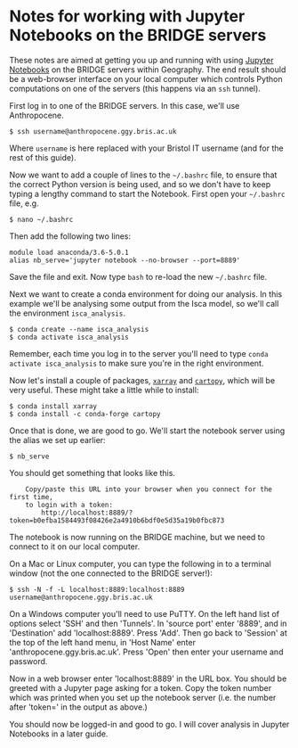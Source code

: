 # Notes for working with Jupyter Notebooks on the BRIDGE servers

These notes are aimed at getting you up and running with using [Jupyter Notebooks](https://jupyter.org/)
on the BRIDGE servers within Geography. The end result should be a web-browser interface on your local computer
which controls Python computations on one of the servers (this happens via an `ssh` tunnel). 

First log in to one of the BRIDGE servers. In this case, we'll use Anthropocene.

```{bash}
$ ssh username@anthropocene.ggy.bris.ac.uk
```

Where `username` is here replaced with your Bristol IT username (and for the rest of this guide). 

Now we want to add a couple of lines to the `~/.bashrc` file, to ensure that the correct Python version is 
being used, and so we don't have to keep typing a lengthy command to start the Notebook. First open your `~/.bashrc` file, e.g.

```{bash}
$ nano ~/.bashrc
```

Then add the following two lines: 

```{bash}
module load anaconda/3.6-5.0.1
alias nb_serve='jupyter notebook --no-browser --port=8889'
```

Save the file and exit. Now type `bash` to re-load the new `~/.bashrc` file. 

Next we want to create a conda environment for doing our analysis. In this example we'll be analysing some output from
the Isca model, so we'll call the environment `isca_analysis`.

```{bash}
$ conda create --name isca_analysis 
$ conda activate isca_analysis
```
Remember, each time you log in to the server you'll need to type
`conda activate isca_analysis` to make sure you're in the right environment. 

Now let's install a couple of packages, [`xarray`](http://xarray.pydata.org/en/stable/) and 
[`cartopy`](http://xarray.pydata.org/en/stable/), which will be very useful. These might take a little while to install:

```{bash}
$ conda install xarray
$ conda install -c conda-forge cartopy
```
Once that is done, we are good to go. We'll start the notebook server using the alias we set up earlier:

```{bash}
$ nb_serve
```

You should get something that looks like this.

```{bash}
    Copy/paste this URL into your browser when you connect for the first time,
    to login with a token:
        http://localhost:8889/?token=b0efba1584493f08426e2a4910b6bdf0e5d35a19b0fbc873
```
The notebook is now running on the BRIDGE machine, but we need to connect to it on our local computer. 

On a Mac or Linux computer, you can type the following in to a terminal window (not the one connected to the BRIDGE server!):

```{bash}
$ ssh -N -f -L localhost:8889:localhost:8889 username@anthropocene.ggy.bris.ac.uk
```
On a Windows computer you'll need to use PuTTY. On the left hand list of options select 'SSH' and then 'Tunnels'. 
In 'source port' enter '8889', and in 'Destination' add 'localhost:8889'. Press 'Add'. Then go back to 'Session' at the top of
the left hand menu, in 'Host Name' enter 'anthropocene.ggy.bris.ac.uk'. Press 'Open' then enter your username and password.

Now in a web browser enter 'localhost:8889' in the URL box. You should be greeted with a Jupyter page asking for a token. 
Copy the token number which was printed when you set up the notebook server (i.e. the number after 'token=' in the output as above.)

You should now be logged-in and good to go. I will cover analysis in Jupyter Notebooks in a later guide. 

